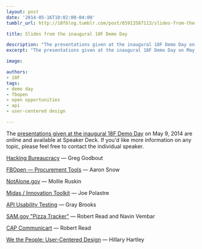 ```yaml
---
layout: post
date: '2014-05-16T10:02:00-04:00'
tumblr_url: http://18fblog.tumblr.com/post/85913587113/slides-from-the-inaugural-18f-demo-day

title: Slides from the inaugural 18F Demo Day

description: "The presentations given at the inaugural 18F Demo Day on May 9, 2014 are online and available at Speaker Deck. If you would like more information on any topic, please feel free to contact the individual speaker."
excerpt: "The presentations given at the inaugural 18F Demo Day on May 9, 2014 are online and available at Speaker Deck. If you would like more information on any topic, please feel free to contact the individual speaker."

image: 

authors:
- 18F
tags:
- demo day
- fbopen
- open opportunities
- api
- user-centered design

---
```


The [presentations given at the inaugural 18F Demo
Day](https://speakerdeck.com/18f) on May 9, 2014 are online and
available at Speaker Deck. If you'd like more information on any topic,
please feel free to contact the individual speaker.

[Hacking
Bureaucracy](https://speakerdeck.com/18f/hacking-bureaucracy-18f-demo-day-9-may-2014)
— Greg Godbout

[FBOpen — Procurement
Tools](https://speakerdeck.com/18f/fbopen-and-procurement-tools-18f-demo-day-9-may-2014)
— Aaron Snow

[NotAlone.gov](https://speakerdeck.com/18f/notalone-dot-gov-18f-demo-day-9-may-2014)
— Mollie Ruskin

[Midas / Innovation
Toolkit](https://speakerdeck.com/18f/innovation-toolkit-18f-demo-day-9-may-2014)
— Joe Polastre

[API Usability
Testing](https://speakerdeck.com/18f/api-usability-testing-18f-demo-day-9-may-2014)
— Gray Brooks

[SAM.gov "Pizza
Tracker"](https://speakerdeck.com/18f/sam-dot-gov-pizza-tracker-18f-demo-day-9-may-2014)
— Robert Read and Navin Vembar

[CAP
Communicart](https://speakerdeck.com/18f/cap-communicart-18f-demo-day-9-may-2014)
— Robert Read

[We the People: User-Centered
Design](https://speakerdeck.com/18f/user-centered-design-18f-demo-day-9-may-2014)
— Hillary Hartley
